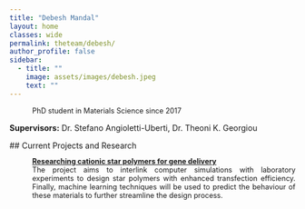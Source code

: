 ```yaml
---
title: "Debesh Mandal"
layout: home
classes: wide
permalink: theteam/debesh/
author_profile: false
sidebar:
  - title: ""
    image: assets/images/debesh.jpeg
    text: ""
---
```


<p style="margin-left: 40px; font-size:90%"> PhD student in Materials Science since 2017 <br /> 
    
  <strong>Supervisors:</strong> Dr. Stefano Angioletti-Uberti, Dr. Theoni K. Georgiou <br />
  
  </p>
## Current Projects and Research
<p style="margin-left: 40px; font-size:90%" align="justify"> <a href="https://fionasander.github.io/softnanolab/research/nanomedicine/">  <strong>Researching cationic star polymers for gene delivery</strong> </a> <br /> The project aims to interlink computer simulations with laboratory experiments to design star polymers with enhanced transfection efficiency. Finally, machine learning techniques will be used to predict the behaviour of these materials to further streamline the design process.  </p>


